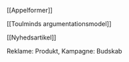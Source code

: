 [[Appelformer]]

[[Toulminds argumentationsmodel]]

[[Nyhedsartikel]]



Reklame: Produkt, Kampagne: Budskab